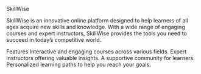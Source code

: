 SkillWise

SkillWise is an innovative online platform designed to help learners of all ages acquire new skills and knowledge. With a wide range of engaging courses and expert instructors, SkillWise provides the tools you need to succeed in today’s competitive world.

Features
Interactive and engaging courses across various fields.
Expert instructors offering valuable insights.
A supportive community for learners.
Personalized learning paths to help you reach your goals.
